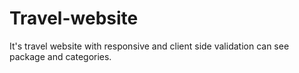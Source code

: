 # Travel-website
It's travel website with responsive and client side validation can see package and categories.
